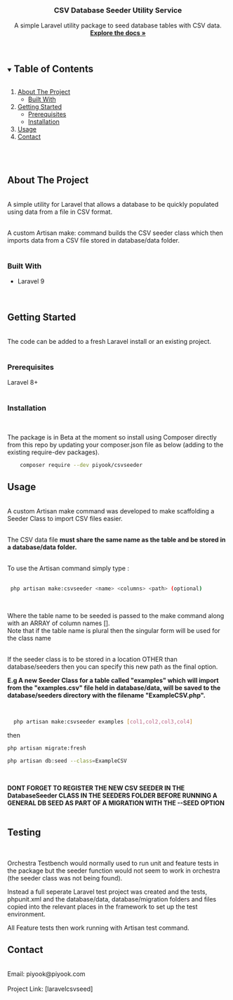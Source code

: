 
<!-- PROJECT LOGO -->
<br />
<p align="center">

  <h3 align="center">CSV Database Seeder Utility Service</h3>

  <p align="center">
    A simple Laravel utility package to seed database tables with CSV data.
    <br />
    <a href="https://github.com/piyook/laravelcsvseed"><strong>Explore the docs »</strong></a>
    <br />
    <br />
  </p>
</p>



<!-- TABLE OF CONTENTS -->
<details open="open">
  <summary><h2 style="display: inline-block">Table of Contents</h2></summary>
  <ol>
    <li>
      <a href="#about-the-project">About The Project</a>
      <ul>
        <li><a href="#built-with">Built With</a></li>
      </ul>
    </li>
    <li>
      <a href="#getting-started">Getting Started</a>
      <ul>
        <li><a href="#prerequisites">Prerequisites</a></li>
        <li><a href="#installation">Installation</a></li>
      </ul>
    </li>
    <li><a href="#usage">Usage</a></li>
    <li><a href="#contact">Contact</a></li>
  </ol>
</details>

<br/>
<br/>

<!-- ABOUT THE PROJECT -->
## About The Project
<br/>
A simple utility for Laravel that allows a database to be quickly populated using data from a file in CSV format. <br/>  <br/>

A custom Artisan make: command builds the CSV seeder class which then imports data from a CSV file stored in database/data folder.
<br/>
<br/>
### Built With

* Laravel 9   
<br/>

## Getting Started
<br/>
The code can be added to a fresh Laravel install or an existing project.
<br/>
<br/>

### Prerequisites

Laravel 8+
<br/>
<br/>

### Installation
<br/>

The package is in Beta at the moment so install using Composer directly from this repo by updating your composer.json file as below (adding to the existing require-dev packages). 

```sh
    composer require --dev piyook/csvseeder
```



## Usage

<br/>
A custom Artisan make command was developed to make scaffolding a Seeder Class to import CSV files easier.
<br/><br/>

The CSV data file **must share the same name as the table and be stored in a database/data folder.**<br/><br/>

To use the Artisan command simply type :<br/><br/>

 ```sh
  php artisan make:csvseeder <name> <columns> <path> (optional)
  ``` 
<br/>


Where the table name to be seeded is passed to the make command along with an ARRAY of column names []. 
<br/>
Note that if the table name is plural then the singular form will be used for the class name<br/><br/>

If the seeder class is to be stored in a location OTHER than database/seeders then you can specify this new path as the final option.
<br/>

**E.g A new Seeder Class for a table called "examples" which will import from the "examples.csv" file held in database/data, will be saved to the database/seeders directory with the filename "ExampleCSV.php".** <br/>

<br/>

  ```sh
    php artisan make:csvseeder examples [col1,col2,col3,col4]
  ```
then 

  ```sh
  php artisan migrate:fresh

  php artisan db:seed --class=ExampleCSV
  ``` 
  <br/>

**DONT FORGET TO REGISTER THE NEW CSV SEEDER IN THE DatabaseSeeder CLASS IN THE SEEDERS FOLDER BEFORE RUNNING A GENERAL DB SEED AS PART OF A MIGRATION WITH THE --SEED OPTION**
<br/>
<br/>

## Testing
<br/>

Orchestra Testbench would normally used to run unit and feature tests in the package but the seeder function would not seem to work in orchestra (the seeder class was not being found).


Instead a full seperate Laravel test project was created and the tests, phpunit.xml and the database/data, database/migration folders and files copied into the relevant places in the framework to set up the test environment.

All Feature tests then work running with Artisan test command.

## Contact

<br/>
Email: piyook@piyook.com
<br/><br/>
Project Link: 
[laravelcsvseed] <https://github.com/piyook/laravelcsvseed>


